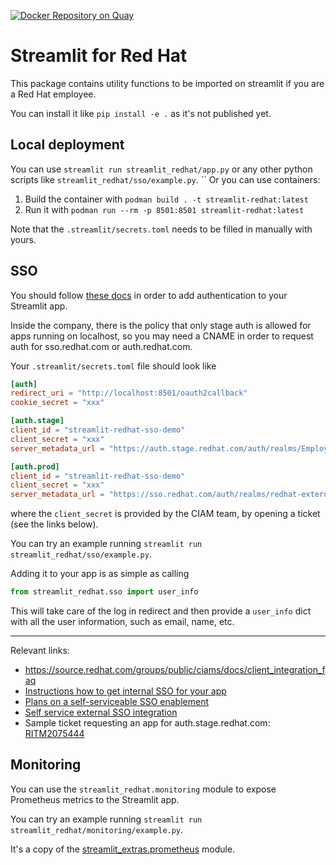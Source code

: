 [![Docker Repository on Quay](https://quay.io/repository/jdiazsua/streamlit-redhat/status "Docker Repository on Quay")](https://quay.io/repository/jdiazsua/streamlit-redhat)

# Streamlit for Red Hat

This package contains utility functions to be imported on streamlit if you
are a Red Hat employee.

You can install it like `pip install -e .` as it's not published yet.

## Local deployment

You can use `streamlit run streamlit_redhat/app.py` or any other python
scripts like `streamlit_redhat/sso/example.py`.
``
Or you can use containers:
1. Build the container with `podman build . -t streamlit-redhat:latest`
2. Run it with `podman run --rm -p 8501:8501 streamlit-redhat:latest`

Note that the `.streamlit/secrets.toml` needs to be filled in manually
with yours.

## SSO

You should follow [these docs](https://docs.streamlit.io/develop/concepts/connections/authentication)
in order to add authentication to your Streamlit app.

Inside the company, there is the policy that only stage auth is allowed for
apps running on localhost, so you may need a CNAME in order to request auth
for sso.redhat.com or auth.redhat.com.

Your `.streamlit/secrets.toml` file should look like
```toml
[auth]
redirect_uri = "http://localhost:8501/oauth2callback"
cookie_secret = "xxx"

[auth.stage]
client_id = "streamlit-redhat-sso-demo"
client_secret = "xxx"
server_metadata_url = "https://auth.stage.redhat.com/auth/realms/EmployeeIDP/.well-known/openid-configuration"

[auth.prod]
client_id = "streamlit-redhat-sso-demo"
client_secret = "xxx"
server_metadata_url = "https://sso.redhat.com/auth/realms/redhat-external/.well-known/openid-configuration"
```

where the `client_secret` is provided by the CIAM team, by opening a ticket
(see the links below).

You can try an example running `streamlit run streamlit_redhat/sso/example.py`.

Adding it to your app is as simple as calling
```python
from streamlit_redhat.sso import user_info
```

This will take care of the log in redirect and then provide a `user_info` dict
with all the user information, such as email, name, etc.

---

Relevant links:

- https://source.redhat.com/groups/public/ciams/docs/client_integration_faq
- [Instructions how to get internal SSO for your app](https://source.redhat.com/groups/public/identity-access-management/it_iam_internal_sso_int_idp_wiki/how_to_get_sso_for_your_application_or_vendor)
- [Plans on a self-serviceable SSO enablement](https://source.redhat.com/groups/public/ciams/docs/company_single_sign_on_enablement_guide_3rd_party_idpsaml_federation_for_customers)
- [Self service external SSO integration](https://source.redhat.com/groups/public/ciams/docs/draft_self_service_client_configuration_management~1)
- Sample ticket requesting an app for auth.stage.redhat.com: [RITM2075444](https://redhat.service-now.com/help?id=rh_ticket&table=sc_req_item&sys_id=28e0293d3b05ae58aa748c9c24e45ab3)

## Monitoring

You can use the `streamlit_redhat.monitoring` module to expose Prometheus metrics
to the Streamlit app.

You can try an example running `streamlit run streamlit_redhat/monitoring/example.py`.

It's a copy of the [streamlit_extras.prometheus](https://github.com/arnaudmiribel/streamlit-extras/tree/main/src/streamlit_extras/prometheus) module.
